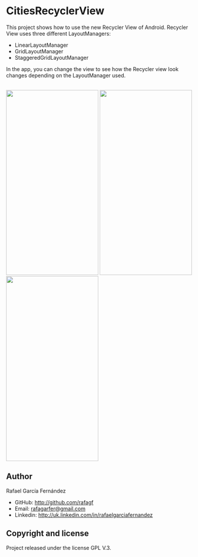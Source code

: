 # CitiesRecyclerView

This project shows how to use the new Recycler View of Android. Recycler View uses three different LayoutManagers:

- LinearLayoutManager
- GridLayoutManager
- StaggeredGridLayoutManager

In the app, you can change the view to see how the Recycler view look changes depending on the LayoutManager used.

<br />   

<img src="http://s8.postimg.org/f5srgxh1x/Screenshot_2015_08_23_17_55_41.png" width="250" height="500" />
<img src="http://s8.postimg.org/mztd2bout/Screenshot_2015_08_23_17_55_50.png" width="250" height="500" />
<img src="http://s8.postimg.org/m7qp34knp/Screenshot_2015_08_23_17_56_33.png" width="250" height="500" />

## Author

Rafael García Fernández

* GitHub: http://github.com/rafagf
* Email: rafagarfer@gmail.com
* Linkedin: http://uk.linkedin.com/in/rafaelgarciafernandez

## Copyright and license

Project released under the license GPL V.3.

